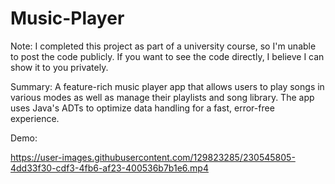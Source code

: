 # Music-Player

Note: I completed this project as part of a university course, so I'm unable to post the code publicly. If you want to see the code directly, I believe I can show it to you privately.

Summary: A feature-rich music player app that allows users to play songs in various modes as well as manage their playlists and song library. The app uses Java's ADTs to optimize data handling for a fast, error-free experience.


Demo:


https://user-images.githubusercontent.com/129823285/230545805-4dd33f30-cdf3-4fb6-af23-400536b7b1e6.mp4
